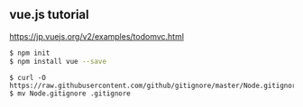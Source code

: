 
## vue.js tutorial

https://jp.vuejs.org/v2/examples/todomvc.html

```bash
$ npm init
$ npm install vue --save
```

```
$ curl -O https://raw.githubusercontent.com/github/gitignore/master/Node.gitignore
$ mv Node.gitignore .gitignore
```


